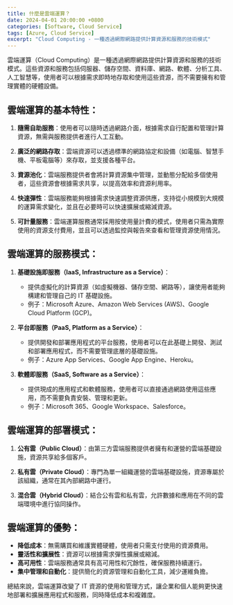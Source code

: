 ```yaml
---
title: 什麼是雲端運算？
date: 2024-04-01 20:00:00 +0800
categories: [Software, Cloud Service]
tags: [Azure, Cloud Service] 
excerpt: "Cloud Computing - 一種透過網際網路提供計算資源和服務的技術模式"
---
```


雲端運算（Cloud Computing）是一種透過網際網路提供計算資源和服務的技術模式。這些資源和服務包括伺服器、儲存空間、資料庫、網路、軟體、分析工具、人工智慧等，使用者可以根據需求即時地存取和使用這些資源，而不需要擁有和管理實體的硬體設備。

## 雲端運算的基本特性：
1. **隨需自助服務**：使用者可以隨時透過網路介面，根據需求自行配置和管理計算資源，無需與服務提供者進行人工互動。
   
2. **廣泛的網路存取**：雲端資源可以透過標準的網路協定和設備（如電腦、智慧手機、平板電腦等）來存取，並支援各種平台。

3. **資源池化**：雲端服務提供者會將計算資源集中管理，並動態分配給多個使用者，這些資源會根據需求共享，以提高效率和資源利用率。

4. **快速彈性**：雲端服務能夠根據需求快速調整資源供應，支持從小規模到大規模的運算需求變化，並且在必要時可以快速擴展或縮減資源。

5. **可計量服務**：雲端運算服務通常採用按使用量計費的模式，使用者只需為實際使用的資源支付費用，並且可以透過監控與報告來查看和管理資源使用情況。

## 雲端運算的服務模式：
1. **基礎設施即服務（IaaS, Infrastructure as a Service）**：
   - 提供虛擬化的計算資源（如虛擬機器、儲存空間、網路等），讓使用者能夠構建和管理自己的 IT 基礎設施。
   - 例子：Microsoft Azure、Amazon Web Services (AWS)、Google Cloud Platform (GCP)。

2. **平台即服務（PaaS, Platform as a Service）**：
   - 提供開發和部署應用程式的平台服務，使用者可以在此基礎上開發、測試和部署應用程式，而不需要管理底層的基礎設施。
   - 例子：Azure App Services、Google App Engine、Heroku。

3. **軟體即服務（SaaS, Software as a Service）**：
   - 提供現成的應用程式和軟體服務，使用者可以直接通過網路使用這些應用，而不需要負責安裝、管理和更新。
   - 例子：Microsoft 365、Google Workspace、Salesforce。

## 雲端運算的部署模式：
1. **公有雲（Public Cloud）**：由第三方雲端服務提供者擁有和運營的雲端基礎設施，資源共享給多個客戶。

2. **私有雲（Private Cloud）**：專門為單一組織運營的雲端基礎設施，資源專屬於該組織，通常在其內部網路中運行。

3. **混合雲（Hybrid Cloud）**：結合公有雲和私有雲，允許數據和應用在不同的雲端環境中進行協同操作。

## 雲端運算的優勢：
- **降低成本**：無需購買和維護實體硬體，使用者只需支付使用的資源費用。
- **靈活性和擴展性**：資源可以根據需求彈性擴展或縮減。
- **高可用性**：雲端服務通常具有高可用性和冗餘性，確保服務持續運行。
- **集中管理和自動化**：提供簡化的資源管理和自動化工具，減少運維負擔。

總結來說，雲端運算改變了 IT 資源的使用和管理方式，讓企業和個人能夠更快速地部署和擴展應用程式和服務，同時降低成本和複雜度。
